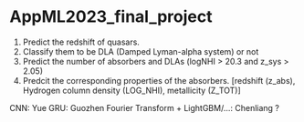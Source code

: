 # AppML2023_final_project

1. Predict the redshift of quasars.
2. Classify them to be DLA (Damped Lyman-alpha system) or not
3. Predict the number of absorbers and DLAs (logNHI > 20.3 and z_sys > 2.05)
4. Predcit the corresponding properties of the absorbers. [redshift (z_abs), Hydrogen column density (LOG_NHI), metallicity (Z_TOT)]


CNN: Yue
GRU: Guozhen
Fourier Transform + LightGBM/...: Chenliang
?
